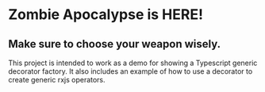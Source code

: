 # Zombie Apocalypse is HERE! 

## Make sure to choose your weapon wisely.

This project is intended to work as a demo for showing a Typescript generic decorator factory. It also includes an example of how to use a decorator to create generic rxjs operators.

